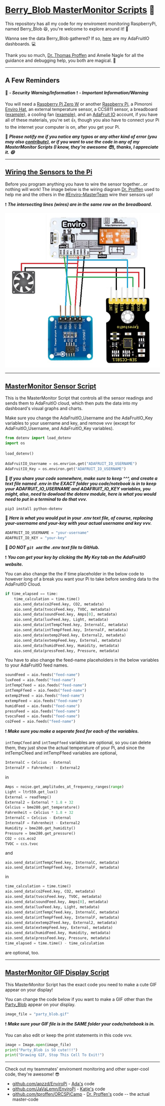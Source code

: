 # [Berry_Blob MasterMonitor Scripts](https://github.com/ThuviksaM/Berry_Blob) 🐍

This repository has all my code for my enviroment monitoring RaspberryPi, named Berry_Blob 😆, you're welcome to explore around it! 🔎

Wanna see the data Berry_Blob gathered? If so, [here](https://io.adafruit.com/Thuviksa/dashboards/weather-monitor) are my AdaFruitIO dashboards. 💻

Thank you so much, [Dr. Thomas Proffen](https://github.com/tproffen) and Amelie Nagle for all the guidance and debugging help, you both are magical. 🦄

<hr>

## A Few Reminders

🔐 ***- Security Warning/Information***
❗ ***- Important Information/Warning***

You will need a [Raspberry Pi Zero W](https://www.raspberrypi.org/products/raspberry-pi-zero-w/) or another [Raspberry Pi](https://www.adafruit.com/?q=Raspberry+Pi&sort=BestMatch), a Pimoroni [Enviro Hat](https://shop.pimoroni.com/products/enviro?variant=31155658489939), an external temperature sensor, a CCS811 sensor, a breadboard ([example](https://www.adafruit.com/product/64)), a cooling fan ([example](https://www.adafruit.com/product/3368)), and an [AdaFruit IO](https://io.adafruit.com/) account, if you have all of these materials, you're set 👍, though you also have to connect your Pi to the internet your computer is on, after you get your Pi.

🔐 ***Please notify me if you notice any typos or any other kind of error (you may also [contribute]()), or if you want to use the code in any of my MasterMonitor Scripts (I know, they're awesome 😎), thanks, I appreciate it. 😄***

<hr>

## [Wiring the Sensors to the Pi](https://github.com/ThuviksaM/Berry_Blob/blob/master/Images/sensor-wiring-img.jpg)

Before you program anything you have to wire the sensor together...or nothing will work!
The image below is the wiring diagram [Dr. Proffen](https://github.com/tproffen) used to help me and the others in the [#Enviro-MasterTeam](https://www.orcsgirls.org/masterclass) wire their sensors up!

❗ ***The intersecting lines (wires) are in the same row on the breadboard.***

![WiringDiagram](../Images/sensor-wiring-img.jpg)

<hr>

## [MasterMonitor Sensor Script](https://github.com/ThuviksaM/Berry_Blob/blob/master/JupyterNotebooks/MasterMonitorSensorScript.ipynb)

This is the MasterMonitor Script that controls all the sensor readings and sends them to AdaFruitIO cloud, which then puts the data into my dashboard's visual graphs and charts.

Make sure you change the AdaFruitIO_Username and the AdaFruitIO_Key variables to your username and key, and remove vvv (except for AdaFruitIO_Username, and AdaFruitIO_Key variables).
```python
from dotenv import load_dotenv
import os

load_dotenv()

AdaFruitIO_Username = os.envrion.get("ADAFRUIT_IO_USERNAME")
AdaFruitIO_Key = os.environ.get("ADAFRUIT_IO_USERNAME")
```
🔐 ***If you share your code somewhere, make sure to keep ^^^, and create a text file named .env in the EXACT folder you code/notebook is in to keep your ADAFRUIT_IO_USERNAME and ADAFRUIT_IO_KEY variables, you might, also, need to dowload the dotenv module, here is what you would need to put in a terminal to do that vvv.***
```
pip3 install python-dotenv
```
🔐 ***Here is what you would put in your .env text file, of course, replacing your-username and your-key with your actual username and key vvv.***
```python
ADAFRUIT_IO_USERNAME = "your-username"
ADAFRUIT_IO_KEY = "your-key"
```
🔐 ***DO NOT `git add` the .env text file to GitHub.***

❗ ***You can get your key by clicking the My Key tab on the AdaFruitIO website.***

You can also change the the if time placeholder in the below code to however long of a break you want your Pi to take before sending data to the AdaFruitIO Cloud.
```python
if time_elapsed == time:
    time_calculation = time.time()
    aio.send_data(co2Feed.key, CO2, metadata)
    aio.send_data(tvocsFeed.key, TVOC, metadata)
    aio.send_data(soundFeed.key, Amps[0], metadata)
    aio.send_data(luxFeed.key, Light, metadata)
    aio.send_data(intTempCfeed.key, InternalC, metadata)
    aio.send_data(intTempFfeed.key, InternalF, metadata)
    aio.send_data(extemp2Feed.key, External2, metadata)
    aio.send_data(extempFeed.key, External, metadata)
    aio.send_data(humidFeed.key, Humidity, metadata)
    aio.send_data(pressFeed.key, Pressure, metadata)
```
You have to also change the feed-name placeholders in the below variables to your AdaFruitIO feed names.
```python
soundFeed = aio.feeds("feed-name")
luxFeed = aio.feeds("feed-name")
intTempCfeed = aio.feeds("feed-name")
intTempFfeed = aio.feeds("feed-name")
extemp2Feed = aio.feeds("feed-name")
extempFeed = aio.feeds("feed-name")
humidFeed = aio.feeds("feed-name")
pressFeed = aio.feeds("feed-name")
tvocsFeed = aio.feeds("feed-name")
co2Feed = aio.feeds("feed-name")
```
❗ ***Make sure you make a seperate feed for each of the variables.***

`intTempCfeed` and `intTempFfeed` variables are optional, so you can delete them, they just show the actual temperature of your Pi, and since the intTempCfeed and intTempFfeed variables are optional,
```python   
InternalC = Celcius - External
InternalF = Fahrenheit - External2
```
in
```python
Amps = noise.get_amplitudes_at_frequency_ranges(range)
Light = ltr559.get_lux()
External = readTemp()
External2 = External * 1.8 + 32
Celcius = bme280.get_temperature()
Fahrenheit = Celcius * 1.8 + 32
InternalC = Celcius - External
InternalF = Fahrenheit - External2
Humidity = bme280.get_humidity()
Pressure = bme280.get_pressure()
CO2 = ccs.eco2
TVOC = ccs.tvoc
```
and
```
aio.send_data(intTempCfeed.key, InternalC, metadata)
aio.send_data(intTempFfeed.key, InternalF, metadata)
```
in
```python
time_calculation = time.time()
aio.send_data(co2Feed.key, CO2, metadata)
aio.send_data(tvocsFeed.key, TVOC, metadata)
aio.send_data(soundFeed.key, Amps[0], metadata)
aio.send_data(luxFeed.key, Light, metadata)
aio.send_data(intTempCfeed.key, InternalC, metadata)
aio.send_data(intTempFfeed.key, InternalF, metadata)
aio.send_data(extemp2Feed.key, External2, metadata)
aio.send_data(extempFeed.key, External, metadata)
aio.send_data(humidFeed.key, Humidity, metadata)
aio.send_data(pressFeed.key, Pressure, metadata)
time_elapsed = time.time() - time_calculation
```
are optional, too.

<hr>

## [MasterMonitor GIF Display Script](https://github.com/ThuviksaM/Berry_Blob/blob/master/JupyterNotebooks/MasterMonitorGIFDisplayScript.ipynb)

This MasterMonitor Script has the exact code you need to make a cute GIF appear on your display!

You can change the code below if you want to make a GIF other than the [Party_Blob](https://github.com/ThuviksaM/Berry_Blob/blob/master/JupyterNotebooks/part_blob.gif) appear on your display.
```python
image_file = "party_blob.gif"
```
❗ ***Make sure your GIF file is in the SAME folder your code/notebook is in.***

You can also edit or keep the print statements in this code vvv.
```python
image = Image.open(image_file)
print("Party_Blob is SO cute!!!")
print("Drawing GIF, Stop This Cell To Exit!")
```

<hr>

Check out my teammates' enviroment monitoring and other super-cool code, they're awesome! 😎
+ [github.com/apzzd/EnviroPi](https://github.com/apzzd/EnviroPi) - [Ada's](https://github.com/apzzd) code
+ [github.com/JaVaLemn/EnviroPi](https://github.com/JaVaLemn/EnviroPi) - [Katie's](https://github.com/JaVaLemn) code
+ [github.com/tproffen/ORCSPiCamp](https://github.com/tproffen/ORCSPiCamp) - [Dr. Proffen's](https://github.com/tproffen) code -- the actual master-code</p>

